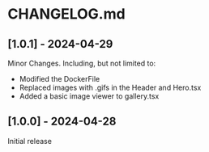 # CHANGELOG.md

## [1.0.1] - 2024-04-29

Minor Changes. Including, but not limited to:
 * Modified the DockerFile
 * Replaced images with .gifs in the Header and Hero.tsx
 * Added a basic image viewer to gallery.tsx

## [1.0.0] - 2024-04-28

Initial release